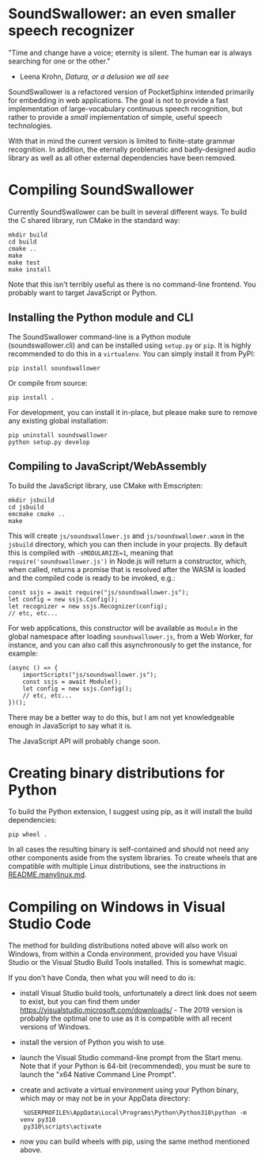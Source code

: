 SoundSwallower: an even smaller speech recognizer
=================================================

"Time and change have a voice; eternity is silent. The human ear is
always searching for one or the other."
- Leena Krohn, *Datura, or a delusion we all see*

SoundSwallower is a refactored version of PocketSphinx intended
primarily for embedding in web applications.  The goal is not to
provide a fast implementation of large-vocabulary continuous speech
recognition, but rather to provide a *small* implementation of simple,
useful speech technologies.

With that in mind the current version is limited to finite-state
grammar recognition.  In addition, the eternally problematic and
badly-designed audio library as well as all other external
dependencies have been removed.

Compiling SoundSwallower
========================

Currently SoundSwallower can be built in several different ways. To
build the C shared library, run CMake in the standard way:

	mkdir build
	cd build
	cmake ..
	make
	make test
	make install

Note that this isn't terribly useful as there is no command-line
frontend.  You probably want to target JavaScript or Python.

Installing the Python module and CLI
------------------------------------

The SoundSwallower command-line is a Python module
(soundswallower.cli) and can be installed using `setup.py` or `pip`.
It is highly recommended to do this in a `virtualenv`.  You can simply
install it from PyPI:

    pip install soundswallower
	
Or compile from source:

	pip install .

For development, you can install it in-place, but please make sure to
remove any existing global installation:

    pip uninstall soundswallower
	python setup.py develop

Compiling to JavaScript/WebAssembly
-----------------------------------

To build the JavaScript library, use CMake with Emscripten:

	mkdir jsbuild
	cd jsbuild
	emcmake cmake ..
	make
	
This will create `js/soundswallower.js` and `js/soundswallower.wasm`
in the `jsbuild` directory, which you can then include in your
projects.  By default this is compiled with `-sMODULARIZE=1`, meaning
that `require('soundswallower.js')` in Node.js will return a
constructor, which, when called, returns a promise that is resolved
after the WASM is loaded and the compiled code is ready to be invoked,
e.g.:

    const ssjs = await require("js/soundswallower.js");
	let config = new ssjs.Config();
	let recognizer = new ssjs.Recognizer(config);
	// etc, etc...

For web applications, this constructor will be available as `Module`
in the global namespace after loading `soundswallower.js`, from a Web
Worker, for instance, and you can also call this asynchronously to get the
instance, for example:

	(async () => {
		importScripts("js/soundswallower.js");
		const ssjs = await Module();
		let config = new ssjs.Config();
		// etc, etc...
	})();

There may be a better way to do this, but I am not yet knowledgeable
enough in JavaScript to say what it is.

The JavaScript API will probably change soon.

Creating binary distributions for Python
========================================

To build the Python extension, I suggest using pip, as it will install
the build dependencies:

	pip wheel .

In all cases the resulting binary is self-contained and should not
need any other components aside from the system libraries.  To create
wheels that are compatible with multiple Linux distributions, see the
instructions in [README.manylinux.md](/README.manylinux.md).

Compiling on Windows in Visual Studio Code
==========================================

The method for building distributions noted above will also work on
Windows, from within a Conda environment, provided you have Visual
Studio or the Visual Studio Build Tools installed.  This is somewhat
magic.

If you don't have Conda, then what you will need to do is:

 - install Visual Studio build tools, unfortunately a direct link does
   not seem to exist, but you can find them under
   https://visualstudio.microsoft.com/downloads/ - The 2019 version is
   probably the optimal one to use as it is compatible with all recent
   versions of Windows.
 - install the version of Python you wish to use.
 - launch the Visual Studio command-line prompt from the Start menu.
   Note that if your Python is 64-bit (recommended), you must be sure
   to launch the "x64 Native Command Line Prompt".
 - create and activate a virtual environment using your Python binary,
   which may or may not be in your AppData directory:

        %USERPROFILE%\AppData\Local\Programs\Python\Python310\python -m venv py310
        py310\scripts\activate
 
 - now you can build wheels with pip, using the same method mentioned above.
